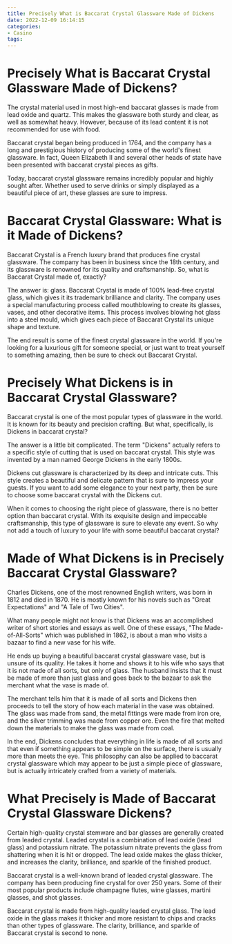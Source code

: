 ```yaml
---
title: Precisely What is Baccarat Crystal Glassware Made of Dickens 
date: 2022-12-09 16:14:15
categories:
- Casino
tags:
---
```



#  Precisely What is Baccarat Crystal Glassware Made of Dickens? 

The crystal material used in most high-end baccarat glasses is made from lead oxide and quartz. This makes the glassware both sturdy and clear, as well as somewhat heavy. However, because of its lead content it is not recommended for use with food.

Baccarat crystal began being produced in 1764, and the company has a long and prestigious history of producing some of the world's finest glassware. In fact, Queen Elizabeth II and several other heads of state have been presented with baccarat crystal pieces as gifts.

Today, baccarat crystal glassware remains incredibly popular and highly sought after. Whether used to serve drinks or simply displayed as a beautiful piece of art, these glasses are sure to impress.

#  Baccarat Crystal Glassware: What is it Made of Dickens? 

Baccarat Crystal is a French luxury brand that produces fine crystal glassware. The company has been in business since the 18th century, and its glassware is renowned for its quality and craftsmanship. So, what is Baccarat Crystal made of, exactly?

The answer is: glass. Baccarat Crystal is made of 100% lead-free crystal glass, which gives it its trademark brilliance and clarity. The company uses a special manufacturing process called mouthblowing to create its glasses, vases, and other decorative items. This process involves blowing hot glass into a steel mould, which gives each piece of Baccarat Crystal its unique shape and texture.

The end result is some of the finest crystal glassware in the world. If you're looking for a luxurious gift for someone special, or just want to treat yourself to something amazing, then be sure to check out Baccarat Crystal.

#  Precisely What Dickens is in Baccarat Crystal Glassware? 

Baccarat crystal is one of the most popular types of glassware in the world. It is known for its beauty and precision crafting. But what, specifically, is Dickens in baccarat crystal?

The answer is a little bit complicated. The term "Dickens" actually refers to a specific style of cutting that is used on baccarat crystal. This style was invented by a man named George Dickens in the early 1800s.

Dickens cut glassware is characterized by its deep and intricate cuts. This style creates a beautiful and delicate pattern that is sure to impress your guests. If you want to add some elegance to your next party, then be sure to choose some baccarat crystal with the Dickens cut.

When it comes to choosing the right piece of glassware, there is no better option than baccarat crystal. With its exquisite design and impeccable craftsmanship, this type of glassware is sure to elevate any event. So why not add a touch of luxury to your life with some beautiful baccarat crystal?

#  Made of What Dickens is in Precisely Baccarat Crystal Glassware? 

Charles Dickens, one of the most renowned English writers, was born in 1812 and died in 1870. He is mostly known for his novels such as "Great Expectations" and "A Tale of Two Cities".

What many people might not know is that Dickens was an accomplished writer of short stories and essays as well. One of these essays, "The Made-of-All-Sorts" which was published in 1862, is about a man who visits a bazaar to find a new vase for his wife.

He ends up buying a beautiful baccarat crystal glassware vase, but is unsure of its quality. He takes it home and shows it to his wife who says that it is not made of all sorts, but only of glass. The husband insists that it must be made of more than just glass and goes back to the bazaar to ask the merchant what the vase is made of.

The merchant tells him that it is made of all sorts and Dickens then proceeds to tell the story of how each material in the vase was obtained. The glass was made from sand, the metal fittings were made from iron ore, and the silver trimming was made from copper ore. Even the fire that melted down the materials to make the glass was made from coal.

In the end, Dickens concludes that everything in life is made of all sorts and that even if something appears to be simple on the surface, there is usually more than meets the eye. This philosophy can also be applied to baccarat crystal glassware which may appear to be just a simple piece of glassware, but is actually intricately crafted from a variety of materials.

#  What Precisely is Made of Baccarat Crystal Glassware Dickens?

Certain high-quality crystal stemware and bar glasses are generally created from leaded crystal. Leaded crystal is a combination of lead oxide (lead glass) and potassium nitrate. The potassium nitrate prevents the glass from shattering when it is hit or dropped. The lead oxide makes the glass thicker, and increases the clarity, brilliance, and sparkle of the finished product.

Baccarat crystal is a well-known brand of leaded crystal glassware. The company has been producing fine crystal for over 250 years. Some of their most popular products include champagne flutes, wine glasses, martini glasses, and shot glasses.

Baccarat crystal is made from high-quality leaded crystal glass. The lead oxide in the glass makes it thicker and more resistant to chips and cracks than other types of glassware. The clarity, brilliance, and sparkle of Baccarat crystal is second to none.